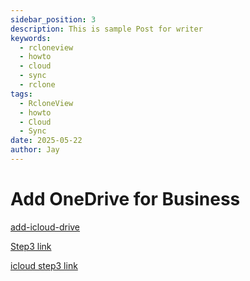 ```yaml
---
sidebar_position: 3
description: This is sample Post for writer
keywords:
  - rcloneview
  - howto
  - cloud
  - sync
  - rclone
tags:
  - RcloneView
  - howto
  - Cloud
  - Sync
date: 2025-05-22
author: Jay
---
```

# Add OneDrive for Business

[add-icloud-drive](add-icloud-drive.md#Step%203%20Set%20Up%20the%20iCloud%20Drive%20Remote)

[Step3 link](add-icloud-drive.md#step-3-set-up-the-icloud-drive-remote)


[icloud step3 link](./add-icloud-drive#step-3-set-up-the-icloud-drive-remote)